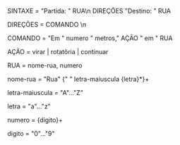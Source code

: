 SINTAXE = "Partida: " RUA\n DIREÇÕES "Destino: " RUA

DIREÇÕES = COMANDO \n

COMANDO = "Em " numero " metros," AÇÃO " em " RUA

AÇÃO = virar | rotatõria | continuar

RUA = nome-rua, numero

nome-rua = "Rua" {" " letra-maiuscula {letra}*}+

letra-maiuscula = "A"..."Z"

letra = "a"..."z"

numero = {digito}+

digito = "0"..."9"
